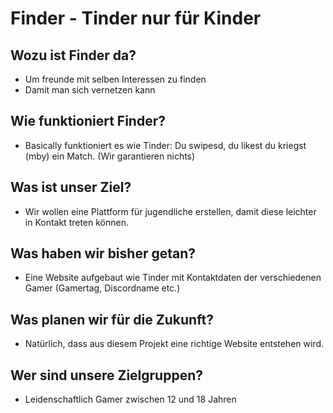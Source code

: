 # Finder - Tinder nur für Kinder
## Wozu ist Finder da?
- Um freunde mit selben Interessen zu finden
- Damit man sich vernetzen kann
## Wie funktioniert Finder?
- Basically funktioniert es wie Tinder: Du swipesd, du likest du kriegst (mby) ein Match. (Wir garantieren nichts)
## Was ist unser Ziel?
- Wir wollen eine Plattform für jugendliche erstellen, damit diese leichter in Kontakt treten können.
## Was haben wir bisher getan?
- Eine Website aufgebaut wie Tinder mit Kontaktdaten der verschiedenen Gamer (Gamertag, Discordname etc.)
## Was planen wir für die Zukunft?
- Natürlich, dass aus diesem Projekt eine richtige Website entstehen wird.
## Wer sind unsere Zielgruppen?
- Leidenschaftlich Gamer zwischen 12 und 18 Jahren

